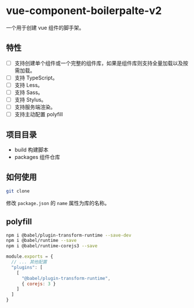 # vue-component-boilerpalte-v2

一个用于创建 vue 组件的脚手架。

## 特性

- [ ] 支持创建单个组件或一个完整的组件库，如果是组件库则支持全量加载以及按需加载。
- [ ] 支持 TypeScript。
- [ ] 支持 Less。
- [ ] 支持 Sass。
- [ ] 支持 Stylus。
- [ ] 支持服务端渲染。
- [ ] 支持主动配置 polyfill

## 项目目录

- build 构建脚本
- packages 组件仓库
  
## 如何使用

```bash
git clone 
```

修改 `package.json` 的 `name` 属性为库的名称。

## polyfill

```bash
npm i @babel/plugin-transform-runtime --save-dev
npm i @babel/runtime --save
npm i @babel/runtime-corejs3 --save
```

```js
module.exports = {
  // ... 其他配置
  "plugins": [
    [
      "@babel/plugin-transform-runtime",
      { corejs: 3 }
    ]
  ]
}
```